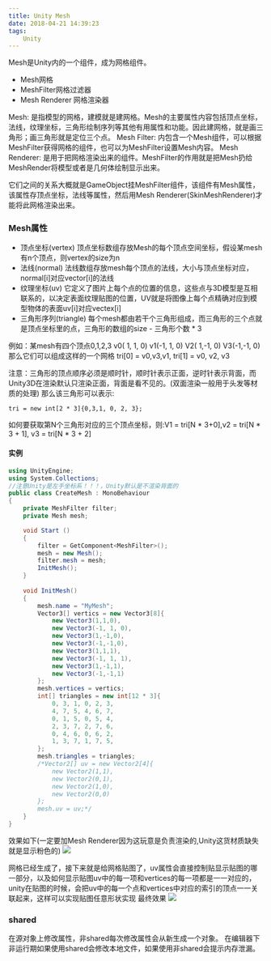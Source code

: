```yaml
---
title: Unity Mesh
date: 2018-04-21 14:39:23
tags:
    Unity
---
```

Mesh是Unity内的一个组件，成为网格组件。

- Mesh网格
- MeshFilter网格过滤器
- Mesh Renderer 网格渲染器

Mesh: 是指模型的网格，建模就是建网格。Mesh的主要属性内容包括顶点坐标，法线，纹理坐标，三角形绘制序列等其他有用属性和功能。因此建网格，就是画三角形；画三角形就是定位三个点。
Mesh Filter: 内包含一个Mesh组件，可以根据MeshFilter获得网格的组件，也可以为MeshFilter设置Mesh内容。
Mesh Renderer: 是用于把网格渲染出来的组件。MeshFilter的作用就是把Mesh扔给MeshRender将模型或者是几何体绘制显示出来。

它们之间的关系大概就是GameObject挂MeshFilter组件，该组件有Mesh属性，该属性存顶点坐标，法线等属性，然后用Mesh Renderer(SkinMeshRenderer)才能将此网格渲染出来。

### Mesh属性

- 顶点坐标(vertex) 顶点坐标数组存放Mesh的每个顶点空间坐标，假设某mesh有n个顶点，则vertex的size为n
- 法线(normal) 法线数组存放mesh每个顶点的法线，大小与顶点坐标对应，normal[i]对应vector[i]的法线
- 纹理坐标(uv) 它定义了图片上每个点的位置的信息，这些点与3D模型是互相联系的，以决定表面纹理贴图的位置，UV就是将图像上每个点精确对应到模型物体的表面uv[i]对应vectex[i]
- 三角形序列(triangle) 每个mesh都由若干个三角形组成，而三角形的三个点就是顶点坐标里的点，三角形的数组的size - 三角形个数 * 3

例如：某mesh有四个顶点0,1,2,3
v0( 1, 1, 0)
v1(-1, 1, 0)
V2( 1,-1, 0)
V3(-1,-1, 0)
那么它们可以组成这样的一个网格
tri[0] = v0,v3,v1, tri[1] = v0, v2, v3

注意：三角形的顶点顺序必须是顺时针，顺时针表示正面，逆时针表示背面，而Unity3D在渲染默认只渲染正面，背面是看不见的。(双面渲染一般用于头发等材质的处理)
那么该三角形可以表示:
	
	tri = new int[2 * 3]{0,3,1, 0, 2, 3};
如何要获取第N个三角形对应的三个顶点坐标，则:V1 = tri[N * 3+0],v2 = tri[N * 3 + 1], v3 = tri[N * 3 + 2]

#### 实例
```C#
using UnityEngine;
using System.Collections;
//注意Unity是左手坐标系！！！，Unity默认是不渲染背面的
public class CreateMesh : MonoBehaviour 
{
    private MeshFilter filter;
    private Mesh mesh;

	void Start () 
    {
        filter = GetComponent<MeshFilter>();
        mesh = new Mesh();
        filter.mesh = mesh;
        InitMesh();
	}
	
    void InitMesh()
    {
        mesh.name = "MyMesh";
        Vector3[] vertics = new Vector3[8]{
            new Vector3(1,1,0),
            new Vector3(-1, 1, 0),
            new Vector3(1,-1,0),
            new Vector3(-1,-1,0),
            new Vector3(1,1,1),
            new Vector3(-1, 1, 1),
            new Vector3(1,-1,1),
            new Vector3(-1,-1,1)
        };
        mesh.vertices = vertics;
        int[] triangles = new int[12 * 3]{
            0, 3, 1, 0, 2, 3,
            4, 7, 5, 4, 6, 7,
            0, 1, 5, 0, 5, 4,
            2, 3, 7, 2, 7, 6,
            0, 4, 6, 0, 6, 2,
            1, 3, 7, 1, 7, 5,
        };
        mesh.triangles = triangles;
        /*Vector2[] uv = new Vector2[4]{
            new Vector2(1,1),
            new Vector2(0,1),
            new Vector2(1,0),
            new Vector2(0,0)
        };
        mesh.uv = uv;*/
    }
}

```
效果如下(一定要加Mesh Renderer因为这玩意是负责渲染的,Unity这货材质缺失就是显示粉色的)
<img src="http://oxcvfpext.bkt.clouddn.com/Unity-Mesh-2.png">

网格已经生成了，接下来就是给网格贴图了，uv属性会直接控制贴显示贴图的哪一部分，以及如何显示贴图uv中的每一项和vertices的每一项都是一一对应的，unity在贴图的时候，会把uv中的每一个点和vertices中对应的索引的顶点一一关联起来，这样可以实现贴图任意形状实现
最终效果
<img src="http://oxcvfpext.bkt.clouddn.com/Unity-Mesh-3.png">

### shared

在源对象上修改属性，非shared每次修改属性会从新生成一个对象。
在编辑器下非运行期如果使用shared会修改本地文件，如果使用非shared会提示内存泄漏。
